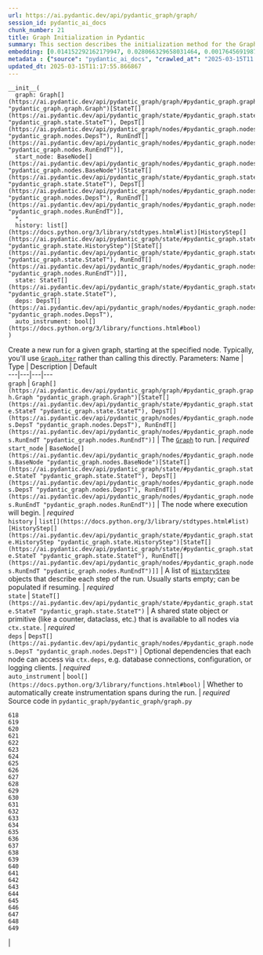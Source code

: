 ```yaml
---
url: https://ai.pydantic.dev/api/pydantic_graph/graph/
session_id: pydantic_ai_docs
chunk_number: 21
title: Graph Initialization in Pydantic
summary: This section describes the initialization method for the Graph class in Pydantic, detailing the required parameters such as 'graph', which is a list of Graph objects, and 'start_node', which is an instance of BaseNode. It also references related types including StateT, DepsT, and RunEndT.
embedding: [0.014152292162179947, 0.028066329658031464, 0.0017645691987127066, -0.06952253729104996, 0.017368722707033157, -0.014164204709231853, 0.004205184523016214, -0.009446773678064346, -0.021835986524820328, 0.05927761271595955, 0.0038090869784355164, -0.007397789042443037, 0.013854474760591984, -0.07728961855173111, 0.008392499759793282, -0.010667826049029827, -0.034665968269109726, 0.016463356092572212, 0.016427617520093918, 0.04410082846879959, 0.013699608854949474, -0.00675450311973691, 0.013723434880375862, -0.0324263796210289, -0.020882969722151756, 0.023146383464336395, 0.029329076409339905, -0.004714452661573887, 0.0013885744847357273, -0.025731440633535385, -0.00561981787905097, -0.007606261409819126, -0.0580863431096077, -0.009232345037162304, 0.000977586256340146, -0.009375297464430332, 0.0003337418311275542, 0.01988230273127556, -0.015069570392370224, 0.04669779911637306, 0.027994854375720024, -0.06999904662370682, 0.001184569438919425, 0.0010572524042800069, -0.05646621435880661, -0.02975793369114399, -0.018464690074324608, 0.052987705916166306, 0.02835223451256752, 0.033331744372844696, -0.03321261703968048, -0.02458782121539116, -0.013925950974225998, 0.024611646309494972, -0.05813399329781532, 0.017678452655673027, 0.0004980999510735273, -0.02319403365254402, -0.009214476682245731, 0.012281997129321098, 0.040527019649744034, 0.010667826049029827, -0.0038150432519614697, 0.038335081189870834, -0.027137139812111855, 0.05084341764450073, -0.0011398968053981662, 0.04634041711688042, -0.025397883728146553, 0.008970266208052635, 0.019834652543067932, 0.04581625759601593, -0.01778566651046276, -0.0593729168176651, 0.00356487650424242, -0.03295053914189339, -0.0011912704212591052, 0.03678642958402634, -0.00045603318721987307, -0.021788334473967552, 0.01300867274403572, 0.006825979333370924, -0.010280663147568703, 0.03156866505742073, -0.0036631564144045115, -0.052368246018886566, -0.031044505536556244, -0.026422377675771713, -0.014283332042396069, -0.07009434700012207, 0.003585723927244544, -0.01511722058057785, 0.0009299354278482497, 0.07705136388540268, 0.062136661261320114, 0.04779376834630966, 0.044458210468292236, 0.011936529539525509, -0.03650052472949028, -0.008422281593084335, -0.0200490802526474, -0.016153626143932343, -0.0407414473593235, 0.01910797692835331, 0.020180119201540947, 0.04400552809238434, -0.028137806802988052, 0.0668540894985199, 0.011817402206361294, -0.02021585777401924, -0.07933861017227173, -0.011644667945802212, 0.006152911577373743, 0.01558181643486023, -0.017035165801644325, -0.05489373952150345, -0.04619746655225754, -0.01209735032171011, 0.017988182604312897, -0.027923377230763435, -0.018833983689546585, -0.014354808256030083, -0.002456995192915201, -0.000896430981811136, 0.009113218635320663, -0.002932014176622033, -0.024242352694272995, -0.011031163856387138, -0.02231249399483204, 0.003999690059572458, -0.005881897639483213, -0.025397883728146553, 0.0016082150395959616, -0.041551511734724045, -0.0013178428635001183, 0.02027542144060135, -0.05984942242503166, 0.050795767456293106, -0.03495187312364578, 0.014664538204669952, 0.033569999039173126, -0.03235490247607231, -0.0047382777556777, 0.01816687360405922, 0.02773277461528778, 0.07771848142147064, -0.07543124258518219, 0.06537691503763199, -0.039979033172130585, 0.00736205093562603, 0.06232726573944092, 0.05813399329781532, -0.030734775587916374, 0.003570833010599017, 0.024683121591806412, -0.013532831333577633, -0.0015605641528964043, 0.005143309943377972, 0.033403221517801285, 0.00176159106194973, -0.007207185961306095, 0.04638806730508804, -0.02419470064342022, -0.023634804412722588, -0.022908128798007965, -0.0010870342375710607, -0.05770513787865639, -0.01178762037307024, -0.03102068044245243, -0.026660630479454994, 0.026112645864486694, -0.048437051475048065, -0.045625656843185425, 0.05460783466696739, 0.04824645072221756, 0.01480749063193798, -0.06208901107311249, 0.03485657274723053, 0.012972934171557426, -0.043981701135635376, -0.02773277461528778, -0.031997520476579666, -0.06971314549446106, 0.004062232095748186, -0.09249023348093033, 0.00830315425992012, 0.010769084095954895, -0.006653245072811842, 0.005464952904731035, -0.0012627466348931193, -0.00503311725333333, -0.007540741469711065, -0.004508958198130131, -0.02499285154044628, 0.022348232567310333, -0.01857190579175949, 0.07843323796987534, 0.022503096610307693, 0.029900886118412018, 0.06242256611585617, -0.0017303201602771878, 0.0012523229233920574, -0.01436672080308199, -0.0007944284006953239, -0.008404412306845188, -0.02523110620677471, -0.02388497069478035, -0.021478604525327682, -0.0025537859182804823, -0.008785619400441647, 0.011328981257975101, -0.03952635079622269, -0.00920851994305849, 0.00853545218706131, 0.007778995670378208, 0.021335652098059654, -0.05880110710859299, -0.017190031707286835, 0.02616029791533947, 0.02842371165752411, -0.01854807883501053, 0.030496520921587944, 0.005566210951656103, 0.003963951952755451, 0.04364814609289169, 0.020477937534451485, 0.01425950601696968, -0.04769846424460411, -0.014116553589701653, 0.058467548340559006, -0.022181455045938492, -0.018464690074324608, -0.00998880248516798, -0.02944820374250412, -0.020180119201540947, -0.024492518976330757, -0.028757266700267792, -0.01574859395623207, 0.038716286420822144, -0.05012865737080574, -0.04629276692867279, 0.019596397876739502, -0.01771419122815132, 0.008374630473554134, 0.04684074968099594, -0.008100638166069984, -0.01249642577022314, -0.02436147816479206, -0.00618864968419075, 0.054703135043382645, 0.006849804427474737, 0.01582007110118866, 0.004074144642800093, 0.019763175398111343, 0.01472410187125206, -0.030186790972948074, 0.013937863521277905, -0.013735347427427769, 0.008874963968992233, -0.0072012292221188545, 0.04157533496618271, -0.022026589140295982, -0.020180119201540947, 0.0026758911553770304, -0.021597731858491898, -0.004765081685036421, 0.028566664084792137, -0.014569236896932125, -0.010721432976424694, -0.051415227353572845, 0.013437530025839806, 0.012853806838393211, 0.015462689101696014, -0.03328409418463707, 0.0052118077874183655, -0.022681787610054016, 0.0038239778950810432, 0.04352901875972748, 0.0021949156653136015, -0.01910797692835331, 0.02523110620677471, 0.030186790972948074, 0.054560184478759766, 0.05575145408511162, 0.01029853243380785, 0.01760697551071644, 0.007183360401540995, 0.029114648699760437, 0.014068903401494026, -0.000759434886276722, 0.027661297470331192, 0.00861884094774723, 0.03235490247607231, -0.019441531971096992, 0.028924044221639633, -0.04481559246778488, 0.012460688129067421, 0.017726102843880653, 0.03840655833482742, -0.020859144628047943, 0.0016618221998214722, -0.0020623868331313133, 0.019012674689292908, 0.016570569947361946, 0.016904126852750778, 0.026851234957575798, 0.008273372426629066, -0.03314113989472389, 0.03390355408191681, 0.010060278698801994, -0.0063554272055625916, 0.025493185967206955, -0.006498380098491907, -0.002035583136603236, 0.008154246024787426, 0.03683407977223396, 0.046245116740465164, -0.0429333858191967, -0.016105975955724716, -0.022336319088935852, -0.035118650645017624, -0.08801105618476868, 0.06637758761644363, 0.032926712185144424, 0.013199275359511375, -0.00019804869953077286, 0.020787667483091354, -0.002153221284970641, 0.010125798173248768, 0.016511008143424988, -0.008696273900568485, -0.02091870829463005, -0.00830315425992012, 0.013389878906309605, 0.033474698662757874, -0.01871485821902752, 0.00857714656740427, 0.022133802995085716, 0.06418564915657043, 0.056895073503255844, -0.07509768754243851, -0.049699798226356506, -0.008690317161381245, -0.022503096610307693, -0.01903649978339672, 0.03695320710539818, -0.008672447875142097, 8.990368223749101e-05, -0.01652291975915432, -0.00024234906595665962, 0.03545220568776131, -0.00018362315313424915, 0.00681406632065773, 0.019524920731782913, 0.01229391060769558, -0.029710283502936363, -0.0065400744788348675, -0.000996944378130138, -0.025016678497195244, 0.007040407974272966, -0.034189458936452866, -0.002626751083880663, -0.016737349331378937, -0.03454684093594551, -0.037715621292591095, -0.025254931300878525, -0.012794244103133678, 0.025517011061310768, -0.00499142287299037, 0.04581625759601593, 0.07538358867168427, 0.024611646309494972, 0.0034517059102654457, -0.015141046606004238, -0.00951824989169836, -0.01436672080308199, 0.008952396921813488, -0.0014056990621611476, 0.02842371165752411, 0.048985037952661514, 0.016784999519586563, 0.004273682367056608, 0.039502523839473724, -0.01417611725628376, -0.009917326271533966, -0.0225626602768898, 0.01480749063193798, 0.009369341656565666, 0.030020013451576233, 0.022669875994324684, 0.04955684766173363, -0.04057466983795166, -0.001594813191331923, 0.01409272849559784, -0.024540169164538383, 0.015605641528964043, -0.012663204222917557, 0.005730010569095612, 0.04584008455276489, 0.03275993466377258, -0.0180834848433733, -0.010203231126070023, -0.02317020855844021, -0.00802916195243597, 0.0057449014857411385, -0.023277422413229942, 0.0628514215350151, 0.022145716473460197, -0.017321070656180382, 0.010435528121888638, 0.025945868343114853, 0.025969693437218666, -0.002446571597829461, -0.036619652062654495, -0.001008112565614283, -0.041861239820718765, 0.007743257563561201, -0.023313160985708237, -0.0236586295068264, 0.024492518976330757, -0.015010006725788116, -0.042409226298332214, -0.028256932273507118, -0.035118650645017624, -0.014938530512154102, 0.031044505536556244, 0.003225364489480853, -0.0650433599948883, 0.013294577598571777, -0.04626893997192383, 0.04379110038280487, 0.041551511734724045, 0.04245687648653984, 0.028209282085299492, 0.02082340605556965, -0.00935742910951376, -0.02012055739760399, -0.021430954337120056, 0.02725626528263092, -0.009023873135447502, 0.010852472856640816, -0.01809539645910263, 0.04159916192293167, 0.03430858626961708, -0.01034618355333805, -0.014938530512154102, -0.0164395309984684, -0.0582769475877285, -0.03390355408191681, -0.03061564825475216, 0.008076813071966171, -1.7578218830749393e-05, -0.03812065348029137, -0.024635471403598785, 0.000739332172088325, -0.017654627561569214, 0.09611169248819351, 0.014843229204416275, 0.0076836938969790936, -0.006623463239520788, 0.006659201346337795, -0.0006008470081724226, 0.005998046137392521, 0.043195463716983795, -0.027756599709391594, 0.024778423830866814, 0.025159630924463272, -0.004961641039699316, -0.004220075439661741, 0.017332984134554863, 0.045315925031900406, -0.019381968304514885, 0.008458019234240055, -0.0052475458942353725, -0.011251548305153847, 0.009464642964303493, -0.010036452673375607, 0.0429333858191967, 0.03890689089894295, 0.02121652476489544, -0.02797102741897106, 0.004616172518581152, 0.05050986260175705, 0.015021919272840023, 0.030877728015184402, 0.031449537724256516, 0.004913990385830402, -0.015021919272840023, -0.017833316698670387, 0.002252990147098899, 0.011370675638318062, 0.028066329658031464, 0.025802915915846825, -0.011132421903312206, 0.006078456994146109, 0.03459449112415314, -0.05436958000063896, -0.007981511764228344, 0.0002010268799494952, -0.01061421912163496, -0.03924044594168663, 0.008195940405130386, -0.015641380101442337, 0.03657200187444687, -0.02523110620677471, -0.08629562705755234, 0.007082102354615927, -0.001087778713554144, 0.02670828253030777, 0.017952444031834602, -0.02616029791533947, 0.002324466360732913, 0.030520346015691757, -0.0011287287343293428, -0.009875630959868431, 0.036071665585041046, 0.007463308982551098, 0.02913847379386425, -0.004973553586751223, -0.020882969722151756, -0.03940722346305847, -0.0017392546869814396, -0.022300580516457558, -0.021025922149419785, 0.0021651338320225477, -0.015510340221226215, 0.053368911147117615, -0.04283808171749115, 0.013616220094263554, -0.004809753969311714, 0.026112645864486694, 0.006909368094056845, -0.020299246534705162, 0.02873344160616398, -0.035523682832717896, -0.007725388277322054, -0.005319022107869387, 0.015998760238289833, -0.011299199424684048, 0.005998046137392521, -0.006212474778294563, 0.026446202769875526, 0.0005304875667206943, -0.014509673230350018, -0.01911988854408264, 0.029972363263368607, 0.031759269535541534, -0.04917564243078232, 0.005405389238148928, 0.0379062220454216, 0.011054988950490952, 0.0011406413977965713, -0.017368722707033157, -0.04989040270447731, 0.010578480549156666, 0.005718097556382418, -0.02403983660042286, -0.008654579520225525, 0.013842561282217503, 0.01436672080308199, 0.007302487269043922, -0.011841227300465107, 0.024099400267004967, 0.03707233443856239, -0.03328409418463707, 0.039359573274850845, 0.03202134743332863, -0.044219955801963806, -0.028781091794371605, -0.024492518976330757, -0.004803797695785761, -0.012484513223171234, 0.013961688615381718, -0.004488111007958651, 0.017106642946600914, -0.02231249399483204, -0.030139140784740448, -0.009970933198928833, -0.0015352496411651373, -0.015593728981912136, -0.044601161032915115, -0.03711998462677002, -0.003508291207253933, 0.004887186922132969, -0.023527590557932854, 0.016344228759407997, -0.040622320026159286, 0.04298103600740433, 3.348121390445158e-05, -0.032474029809236526, -0.019358143210411072, -0.0008785618701949716, 0.040693797171115875, 0.007153578568249941, -0.010495091788470745, -0.007231011055409908, 0.005464952904731035, -0.011227723211050034, -0.048532355576753616, 0.01605832390487194, 0.019453445449471474, -0.008678404614329338, -0.0027935290709137917, 0.02763747237622738, 0.0006518482696264982, -0.03597636520862579, 0.010703564621508121, 0.008410369046032429, -0.03142571076750755, -0.0064626419916749, -0.004997379146516323, -0.001938792527653277, -0.02225293032824993, -0.00652220519259572, -0.01010792888700962, 0.029567331075668335, -0.01115624699741602, 0.04214714467525482, 0.05193938687443733, -0.052368246018886566, 0.02890021912753582, 0.01817878521978855, -0.011912703514099121, 0.011996092274785042, -0.011728056706488132, -0.010518917813897133, -0.019084151834249496, 0.02429000288248062, -0.014152292162179947, 0.012115219607949257, -0.04064614325761795, 0.022765176370739937, 0.04522062465548515, -0.011144334450364113, -0.06661584228277206, 0.000977586256340146, -0.007242924068123102, -0.011573191732168198, -0.0004891654243692756, 0.012246259488165379, 0.02849518693983555, -0.011483846232295036, -0.022050414234399796, -0.0059206136502325535, 0.002981154015287757, 0.006736633833497763, -0.01260364055633545, 0.039431050419807434, 0.018154960125684738, -0.009571857750415802, -0.02920994907617569, 0.01910797692835331, 0.01784523017704487, 0.01064995676279068, -0.005679381545633078, -0.025636138394474983, -0.01777375303208828, -0.04376727342605591, -0.01715429313480854, -0.012937196530401707, -0.016165539622306824, 0.01910797692835331, -0.009220432490110397, -0.02278900146484375, -0.0009373808861710131, 0.03697703406214714, 0.013520918786525726, 0.025898218154907227, 0.021585818380117416, 0.021014008671045303, -0.029543505981564522, 0.04224244877696037, 0.02687506005167961, 0.02013246901333332, 0.002510602353140712, -0.003925235942006111, -0.007915991358458996, -0.015462689101696014, 0.02537405863404274, 0.051176976412534714, -0.016880301758646965, -0.016499094665050507, -0.006420947145670652, 0.08939293026924133, 0.06628227978944778, -0.02184789814054966, -0.028757266700267792, 0.008612885139882565, 0.01714238151907921, 0.0019298580009490252, -0.026517678052186966, 0.00534582557156682, -0.01378299854695797, 0.011769751086831093, 0.0066294195130467415, 0.026660630479454994, -0.00013736836262978613, 0.03142571076750755, 0.00807085633277893, -0.031449537724256516, -0.010876298882067204, -0.0035112693440169096, -0.032545506954193115, 0.020894883200526237, -0.008195940405130386, -0.0015121687902137637, -0.00951824989169836, 0.031449537724256516, 0.021025922149419785, -0.012865720316767693, 0.009512294083833694, 0.0017020275117829442, -0.028066329658031464, 0.007528828922659159, -0.008374630473554134, -0.014831315726041794, 0.03366529941558838, 0.020096730440855026, -0.017964357510209084, -0.0025493185967206955, -0.008011293597519398, -0.0033325788099318743, -0.011918660253286362, -0.01327075157314539, -0.018691031262278557, -0.003362360643222928, -0.011543409898877144, -0.00444641662761569, -0.019012674689292908, -0.02138330228626728, -0.03030591830611229, 0.01558181643486023, -0.00013364564802031964, 0.02797102741897106, -0.011102640070021152, -0.002839690772816539, -0.04276660457253456, -0.019477270543575287, 0.0013654936337843537, 0.0036393310874700546, -0.020942533388733864, 0.005134375300258398, -0.01060826238244772, -0.019775088876485825, -0.009780329652130604, -0.05951586738228798, -0.013485180214047432, 0.01378299854695797, -0.00955994427204132, 0.028542838990688324, -0.038954541087150574, 0.00767773762345314, -0.025111978873610497, -0.029710283502936363, 0.060421232134103775, 0.030830077826976776, -0.0036869817413389683, -0.0063673402182757854, -0.04457733780145645, 0.046245116740465164, -0.05994472652673721, -0.03521395102143288, -0.015438864007592201, 0.008434194140136242, 0.0014570725616067648, -0.02145477943122387, 0.0075109596364200115, 0.020156294107437134, -0.006391165312379599, 0.010870342142879963, -0.028066329658031464, -0.017499761655926704, 0.004261769820004702, 0.026374725624918938, 0.01092990580946207, -0.005566210951656103, 0.03521395102143288, -0.05989707261323929, 0.016332317143678665, -0.026612980291247368, -0.0009411036153323948, 0.017452111467719078, 0.009220432490110397, 0.02718479000031948, 0.03578576073050499, 0.02804250456392765, -0.017452111467719078, -0.043981701135635376, -0.03459449112415314, 0.017726102843880653, -0.04314781352877617, -0.038978368043899536, 0.008100638166069984, 0.01920327916741371, 0.013914037495851517, -0.01964404806494713, -0.0063673402182757854, -0.07309634983539581, 0.024635471403598785, 0.042790431529283524, -0.00889283325523138, 0.027208615094423294, -0.021037835627794266, -0.0050241826102137566, -0.02309873327612877, 0.03421328589320183, -0.02951967902481556, -0.045387402176856995, -0.0015680096112191677, -0.020168207585811615, -0.01997760497033596, 0.031282760202884674, -0.010763127356767654, 0.0009202563669532537, 0.007356094662100077, 0.001565031474456191, -0.024373391643166542, -0.003484465880319476, 0.009381254203617573, -0.03909749537706375, 0.023086819797754288, 0.03266463428735733, 0.017249595373868942, 0.011650624684989452, 0.02882874384522438, -0.004494067281484604, 0.046173639595508575, 0.022217191755771637, -0.01029257569462061, -0.021180788055062294, 0.018226437270641327, -0.014688363298773766, 0.05765748769044876, 0.011638711206614971, 0.02739921770989895, 0.02654150314629078, 0.02739921770989895, 0.003975864965468645, -0.033546172082424164, 0.02623177319765091, 0.018536167219281197, 0.022217191755771637, -0.0037286763545125723, 0.0029543505515903234, 0.00858310330659151, -0.044672638177871704, 0.011853139847517014, 0.008023206144571304, 0.02043028734624386, -0.0013915527379140258, -0.0012292420724406838, 0.06680644303560257, 0.03978842869400978, -0.045792434364557266, -0.03611931949853897, 0.003946083132177591, 0.015450776554644108, 0.023062994703650475, 0.015283999033272266, 0.00624821288511157, -0.021561993286013603, -0.017106642946600914, -0.020001430064439774, 0.006045697256922722, -0.01629657857120037, -0.0123772993683815, -0.03304583951830864, -0.006510292645543814, 0.0003771115152630955, -0.0045000240206718445, -0.03647669777274132, 0.0052951970137655735, 0.03507100045681, -0.04202801734209061, -0.021490518003702164, 0.021264176815748215, -0.024849899113178253, -0.0049378154799342155, 0.02309873327612877, 0.03435623645782471, 0.027780424803495407, 0.018214523792266846, 0.008326980285346508, -0.0023527590092271566, 0.012085437774658203, 0.004681692458689213, -0.00614695530384779, -0.012025874108076096, -0.0011734013678506017, 0.01692795194685459, -0.030425045639276505, -0.047031354159116745, -0.024170875549316406, 0.016546744853258133, 0.003957995679229498, 0.029948536306619644, -0.015069570392370224, -0.011930572800338268, 0.0170828178524971, 0.013759172521531582, 0.01933431811630726, -0.014986181631684303, 0.04224244877696037, 0.03838273137807846, -0.0006045697373338044, -0.044291432946920395, 0.018607642501592636, 0.008249547332525253, -0.00012917838466819376, -0.02075193077325821, -0.0016886257799342275, -0.050081007182598114, 0.005756814032793045, 0.014497760683298111, -0.010584437288343906, -0.0032730153761804104, -0.036548174917697906, -0.015629466623067856, 0.0026490874588489532, 0.012829981744289398, 0.026827408000826836, -0.029257601127028465, -0.0013945308746770024, 0.008600971661508083, 0.007058276794850826, 0.004270704463124275, 0.012889545410871506, 0.021347565576434135, 0.008338892832398415, -0.03969312831759453, 0.03962165117263794, 0.010161535814404488, -0.006962975487112999, 0.0253025833517313, -0.020477937534451485, -0.0030973029788583517, -0.010578480549156666, 0.010465309955179691, -0.026684455573558807, 0.03709615767002106, -0.012996760196983814, -0.02152625471353531, 0.006170780397951603, 0.0222410187125206, -0.030091488733887672, -0.021990850567817688, 0.009923282079398632, -0.013925950974225998, -0.001215840340591967, 0.013616220094263554, 0.007177404128015041, -0.006546030752360821, 0.02718479000031948, -0.020656628534197807, 0.012639378197491169, -0.021955113857984543, -0.01667778566479683, -0.009762460365891457, -0.0029841323848813772, -0.010000715032219887, 0.020740017294883728, -0.003225364489480853, -0.02537405863404274, -0.012984846718609333, -0.016582483425736427, -0.026184123009443283, -0.020644715055823326, -0.02489755116403103, 0.01778566651046276, 0.028328409418463707, 0.032378729432821274, 0.04298103600740433, 0.04965214803814888, 0.022598398849368095, 0.004958663135766983, -0.030830077826976776, 0.044529687613248825, -0.003027315717190504, 0.00994115136563778, 0.04150386154651642, 0.016558658331632614, 0.040217287838459015, -0.026851234957575798, 0.0013729390921071172, -0.005354760214686394, -0.024230439215898514, 0.004261769820004702, 0.029352901503443718, 0.01771419122815132, 0.007272705435752869, 0.035285428166389465, 0.005673425272107124, 0.011251548305153847, 0.005152244120836258, 0.008517582900822163, -0.0030853901989758015, -0.006611550692468882, -0.04112265259027481, 0.04329076409339905, -0.011072858236730099, -0.02225293032824993, 0.01911988854408264, 0.025111978873610497, 0.0066651576198637486, 0.005649599712342024, 0.009619507938623428, 0.006129086017608643, -0.01747593656182289, -0.017035165801644325, 0.005190960597246885, 0.010876298882067204, -0.029734108597040176, 0.006048675160855055, 0.001382618211209774, 0.014616887085139751, -0.01590345986187458, 0.004511936567723751, -0.03947870060801506, -0.03666730225086212, 0.026374725624918938, 0.008833269588649273, -0.053702469915151596, 0.024611646309494972, -0.01864338107407093, 0.03823977708816528, 0.005268393084406853, -0.0028903197962790728, -0.020859144628047943, -0.01213904470205307, -0.009780329652130604, -0.02742304466664791, 0.027137139812111855, 0.015605641528964043, 0.04693605378270149, 0.002942437771707773, -0.028137806802988052, 0.014843229204416275, -0.011084770783782005, -0.031068330630660057, -0.024683121591806412, -0.014986181631684303, -0.018345564603805542, 0.01801200769841671, 0.012002049013972282, 0.044219955801963806, 0.02155008167028427, 0.002555274870246649, -0.005131396930664778, 0.013616220094263554, -0.006379252765327692, -0.027708949521183968, -0.016260839998722076, -0.01911988854408264, 0.0346183180809021, 0.003657200140878558, -0.018119221553206444, 0.008094682358205318, 0.0006894477410241961, 0.023551415652036667, 0.002780127339065075, 0.009113218635320663, -0.009220432490110397, -0.0009150445694103837, -0.005390498321503401, 0.02623177319765091, 0.017261506989598274, 0.049509197473526, -0.018500428646802902, 0.017880968749523163, 0.015021919272840023, 0.018119221553206444, -0.023694368079304695, -0.002668445697054267, -0.04317163676023483, -0.04212332144379616, -0.0005137353437021375, -7.422173075610772e-05, -0.01809539645910263, -0.006152911577373743, 0.0003856737748719752, 0.014271419495344162, -0.014688363298773766, -0.007409701589494944, -0.02599352039396763, -0.04369579628109932, -0.025278756394982338, 0.03228342533111572, 0.02371819317340851, 0.004508958198130131, 0.003740588901564479, -0.009422948583960533, 0.0216930340975523, 0.006605594418942928, 0.020501762628555298, -0.0065400744788348675, -0.015129134058952332, -0.028137806802988052, 0.0009634399320930243, -0.029186123982071877, -0.03373677656054497, 0.01716620661318302, 0.014712189324200153, 0.023384638130664825, 0.010959687642753124, -0.03695320710539818, -0.005229677073657513, 0.01006623450666666, -0.013651958666741848, -0.003290884429588914, -0.03390355408191681, 0.000632862385828048, 0.034189458936452866, 0.02818545699119568, 0.002242566552013159, 0.028614314272999763, -0.04340989142656326, 0.03154483810067177, -0.04031258821487427, 0.025397883728146553, 0.010304488241672516, -0.004893143195658922, -0.005515581928193569, -0.016260839998722076, 0.004267726093530655, 0.004011603072285652, 0.024969026446342468, -0.01965596154332161, -0.029734108597040176, 0.026207948103547096, -0.002921590581536293, 0.059325262904167175, -0.0024942222516983747, 0.03071095049381256, -0.040598493069410324, -0.007391832768917084, -0.022133802995085716, -0.003290884429588914, 0.004041384905576706, 0.008047031238675117, -0.04283808171749115, 0.017332984134554863, 0.015951110050082207, -0.02152625471353531, -0.024182789027690887, -0.01574859395623207, 0.01958448439836502, 0.03275993466377258, 0.07371581345796585, 0.016034498810768127, -0.03721528500318527, 0.021025922149419785, 0.013342227786779404, -0.0038805631920695305, 0.003579767420887947, 0.008195940405130386, 0.0023765843361616135, -0.03275993466377258, -0.036857906728982925, -0.012520251795649529, -0.002865005284547806, 0.0374535396695137, -0.010542742908000946, -0.013961688615381718, -0.006361383944749832, -0.01864338107407093, 0.007832602597773075, 0.01441437192261219, 0.05208234116435051, 0.06085009127855301, -0.01499809417873621, 0.011847184039652348, 0.026136472821235657, -0.0026654675602912903, -0.0012746592983603477, -0.004410678520798683, 0.022991517558693886, 0.008350805379450321, -0.004231987986713648, -0.03361764922738075, 0.014831315726041794, -0.00791003555059433, -0.025040503591299057, 0.017416372895240784, -0.010238968767225742, 0.006599637679755688, -0.01061421912163496, 0.044434383511543274, 0.008684361353516579, 0.024802248924970627, 0.01021514367312193, -0.03647669777274132, 0.006528161466121674, -0.016773086041212082, 0.012663204222917557, 0.002626751083880663, 0.0170828178524971, 0.00033820909447968006, 0.01417611725628376, 0.03447536379098892, 0.0011652113171294332, -0.013973601162433624, -0.02499285154044628, -0.022026589140295982, 0.008749880827963352, 0.04364814609289169, 0.03314113989472389, 0.0220146756619215, -0.03430858626961708, -0.01304441038519144, 0.012472600676119328, 0.008976222015917301, -0.031068330630660057, -0.02270561270415783, 0.026851234957575798, -0.0011659559095278382, -0.010953730903565884, 0.02090679481625557, 0.0020996141247451305, -0.008773705922067165, 0.0011175605468451977, -0.0038001525681465864, 0.0017943510320037603, 0.015534165315330029, -0.006861717440187931, -0.006158867850899696, 0.03683407977223396, 0.03843038156628609, 0.0220146756619215, -0.016487181186676025, -0.03361764922738075, 0.0372629389166832, -0.02985323593020439, -0.005447083618491888, 0.04503002017736435, 0.005080767907202244, 0.009339559823274612, 0.02380158193409443, 0.03592871502041817, 0.006078456994146109, 0.003165801055729389, 0.01120389811694622, 0.02168112061917782, 0.0026148385368287563, -0.009000048041343689, -0.026112645864486694, -0.03187839686870575, -0.0003490049857646227, 0.04650719463825226, 0.04090822488069534, 0.012436863034963608, 0.035904888063669205, 0.004654888994991779, 0.00943486113101244, 0.024730773642659187, 0.0034695749636739492, -0.033164966851472855, 0.00885113887488842, -0.009154913015663624, 0.025421708822250366, -0.01021514367312193, -0.02207423932850361, 0.023086819797754288, -0.01888163574039936, -0.019870389252901077, -0.03140188753604889, -0.029972363263368607, -0.0025701657868921757, 0.035761937499046326, -0.019084151834249496, 0.012579815462231636, -0.019441531971096992, 0.007630086503922939, -0.00037636698107235134, 0.03204517439007759, -0.024873726069927216, -0.0027056727558374405, -0.016034498810768127, -0.002364671789109707, 0.0048127323389053345, -0.004321333486586809, 0.0047263652086257935, 0.019489184021949768, 0.0128776328638196, 0.025469360873103142, -0.014664538204669952, -0.04645954445004463, -0.0158915463835001, -0.01707090437412262, 0.025278756394982338, -0.02742304466664791, -0.0034517059102654457, 0.011811445467174053, -0.02045411244034767, 0.026755932718515396, 0.0225626602768898, 0.001474197139032185, 0.02937672659754753, -0.013377966359257698, -0.021645382046699524, -0.006706852000206709, 0.020084818825125694, 0.00024793314514681697, -0.06733059883117676, 0.02937672659754753, -0.017285333946347237, 0.0026758911553770304, -0.014223768375813961, 0.008166158571839333, 0.022264843806624413, 0.012281997129321098, -0.01785714365541935, 0.011531497351825237, 0.01464071311056614, -0.009917326271533966, 0.00624821288511157, 0.009565901011228561, -0.009470599703490734, 0.026350900530815125, -7.049900887068361e-05, 0.03266463428735733, 0.021240349858999252, 0.03750118985772133, 0.007606261409819126, 0.00019711801724042743, -0.04729343205690384, 0.024849899113178253, 0.005563232582062483, -0.026851234957575798, -0.02482607401907444, 0.005170113407075405, 0.009905412793159485, -0.0003354170767124742, -0.015021919272840023, -0.01763080060482025, -0.028256932273507118, 0.001989421434700489, -0.026374725624918938, 0.006468598265200853, -0.03509482368826866, -0.02656533010303974, -0.005727032199501991, -0.028399886563420296, 0.03404650837182999, 0.012156913988292217, -0.013973601162433624, -0.01381873618811369, 0.036548174917697906, -0.0024689077399671078, -0.028090154752135277, 0.004395787604153156, 0.016487181186676025, -0.003934170585125685, 0.0504145622253418, -0.02232440747320652, 0.015224435366690159, -0.004818688612431288, -0.026279425248503685, 0.0025225149001926184, 0.0021293957252055407, 0.0030392284970730543, -0.02170494571328163, 0.040145810693502426, -0.004178380593657494, -0.002212784718722105, 0.014426284469664097, 0.03828743100166321, -0.0074752215296030045, -0.025636138394474983, -0.01010792888700962, 0.022050414234399796, 0.005381563678383827, -0.019941866397857666, -0.018524253740906715, -0.0006108983652666211, 0.004208162426948547, -0.024266177788376808, -0.020192032679915428, 0.023134469985961914, -0.021204613149166107, -0.006420947145670652, -0.011918660253286362, 0.009613552130758762, -0.036071665585041046, -0.017559325322508812, -0.052129991352558136, 0.037787094712257385, -0.01554607879370451, -0.01464071311056614, 0.03271228447556496, 0.005518559832125902, -0.0027071619406342506, -0.03228342533111572, -0.0035172258503735065, 0.044696465134620667, -0.008201896212995052, -0.0057329884730279446, 0.006414990872144699, 0.018214523792266846, 0.0031866482459008694, -0.0012754038907587528, -0.015569903887808323, -0.04205184429883957, -0.006260125897824764, 0.04979510232806206, -0.0063554272055625916, 0.014164204709231853, 0.001953683327883482, 0.01848851703107357, 0.021025922149419785, -0.014402458444237709, 0.000824954709969461, 0.03235490247607231, -0.000543889356777072, 0.02340846322476864, 0.0002542617730796337, -0.041241779923439026, 0.026112645864486694, 0.005536429118365049, 0.0006417969125322998, -0.02513580396771431, -0.013485180214047432, -0.0034814877435564995, 0.012782330624759197, -0.0027265199460089207, 0.0038239778950810432, 0.007921948097646236, -0.03578576073050499, 0.02052558772265911, -0.009297865442931652, 0.005587058141827583, 0.015784332528710365, 0.009804154746234417, 0.009929238818585873, 0.01871485821902752, 0.018524253740906715, -0.020811492577195168, -0.0014466489665210247, 0.02568378858268261, -0.006837891880422831, 0.037000857293605804, -0.03573811054229736, 0.005855093710124493, -0.04636424407362938, 0.01503383181989193, -0.001670756726525724, 0.008976222015917301, -0.015069570392370224, -0.044767942279577255, -0.016463356092572212, 0.02866196446120739, 0.0026744019705802202, 0.0012984847417101264, 0.008279329165816307, 0.020740017294883728, -0.008124464191496372, 0.002942437771707773, -0.00587296299636364, -0.012913370504975319, 0.00326110259629786, 0.0034874440170824528, -0.04157533496618271, 0.03314113989472389, -0.0028292671777307987, -0.010090059600770473, -0.01676117442548275, -0.013497093692421913, 0.019155627116560936, 0.011972267180681229, 0.00021629002003464848, 0.0037941960617899895, 0.007796864490956068, 0.013473267666995525, -0.021788334473967552, -0.031830742955207825, -0.0028918087482452393, 0.011096683330833912, -0.010113885626196861, 0.006409034598618746, 0.023610979318618774, 0.037477366626262665, -0.0082197654992342, 0.00712975300848484, -0.018691031262278557, 0.0008822845993563533, -0.002723541809245944, 0.02882874384522438, 0.0257552657276392, -0.0013349673245102167, 0.007236967328935862, 0.012818069197237492, 0.003984799608588219, -0.007630086503922939, 0.030353568494319916, 0.00648051081225276, -0.012174783274531364, -0.016820738092064857, 0.018345564603805542, -0.01123963575810194, 0.0052951970137655735, 0.04002668336033821, -0.010060278698801994, -0.009321690537035465, 0.01296102162450552, -0.010548698715865612, 0.025421708822250366, -0.024540169164538383, 0.0195010956376791, -0.0346183180809021, -0.0082197654992342, -0.015248260460793972, 0.002708650892600417, -0.04488706588745117, 0.0013141201343387365, 0.02090679481625557, -0.010959687642753124, 0.032545506954193115, -0.040145810693502426, 0.03037739358842373, -0.012555989436805248, 0.02708948776125908, -0.014438197016716003, 0.006700895726680756, -0.028256932273507118, -0.018452778458595276, -0.02200276404619217, -0.009994758293032646, 0.023241685703396797, -0.0017839274369180202, -0.005950395483523607, -0.002471886109560728, -0.04736490920186043, -0.024373391643166542, 0.01214500144124031, -0.00503311725333333, -0.007356094662100077, -0.04097970202565193]
metadata : {"source": "pydantic_ai_docs", "crawled_at": "2025-03-15T11:17:55.866867", "url_path": "/api/pydantic_graph/graph/", "chunk_size": 4818}
updated_dt: 2025-03-15T11:17:55.866867
---
```

```
__init__(
  graph: Graph[](https://ai.pydantic.dev/api/pydantic_graph/graph/#pydantic_graph.graph.Graph "pydantic_graph.graph.Graph")[StateT[](https://ai.pydantic.dev/api/pydantic_graph/state/#pydantic_graph.state.StateT "pydantic_graph.state.StateT"), DepsT[](https://ai.pydantic.dev/api/pydantic_graph/nodes/#pydantic_graph.nodes.DepsT "pydantic_graph.nodes.DepsT"), RunEndT[](https://ai.pydantic.dev/api/pydantic_graph/nodes/#pydantic_graph.nodes.RunEndT "pydantic_graph.nodes.RunEndT")],
  start_node: BaseNode[](https://ai.pydantic.dev/api/pydantic_graph/nodes/#pydantic_graph.nodes.BaseNode "pydantic_graph.nodes.BaseNode")[StateT[](https://ai.pydantic.dev/api/pydantic_graph/state/#pydantic_graph.state.StateT "pydantic_graph.state.StateT"), DepsT[](https://ai.pydantic.dev/api/pydantic_graph/nodes/#pydantic_graph.nodes.DepsT "pydantic_graph.nodes.DepsT"), RunEndT[](https://ai.pydantic.dev/api/pydantic_graph/nodes/#pydantic_graph.nodes.RunEndT "pydantic_graph.nodes.RunEndT")],
  *,
  history: list[](https://docs.python.org/3/library/stdtypes.html#list)[HistoryStep[](https://ai.pydantic.dev/api/pydantic_graph/state/#pydantic_graph.state.HistoryStep "pydantic_graph.state.HistoryStep")[StateT[](https://ai.pydantic.dev/api/pydantic_graph/state/#pydantic_graph.state.StateT "pydantic_graph.state.StateT"), RunEndT[](https://ai.pydantic.dev/api/pydantic_graph/nodes/#pydantic_graph.nodes.RunEndT "pydantic_graph.nodes.RunEndT")]],
  state: StateT[](https://ai.pydantic.dev/api/pydantic_graph/state/#pydantic_graph.state.StateT "pydantic_graph.state.StateT"),
  deps: DepsT[](https://ai.pydantic.dev/api/pydantic_graph/nodes/#pydantic_graph.nodes.DepsT "pydantic_graph.nodes.DepsT"),
  auto_instrument: bool[](https://docs.python.org/3/library/functions.html#bool)
)

```

Create a new run for a given graph, starting at the specified node.
Typically, you'll use [`Graph.iter`](https://ai.pydantic.dev/api/pydantic_graph/graph/#pydantic_graph.graph.Graph.iter) rather than calling this directly.
Parameters:
Name | Type | Description | Default  
---|---|---|---  
`graph` |  `Graph[](https://ai.pydantic.dev/api/pydantic_graph/graph/#pydantic_graph.graph.Graph "pydantic_graph.graph.Graph")[StateT[](https://ai.pydantic.dev/api/pydantic_graph/state/#pydantic_graph.state.StateT "pydantic_graph.state.StateT"), DepsT[](https://ai.pydantic.dev/api/pydantic_graph/nodes/#pydantic_graph.nodes.DepsT "pydantic_graph.nodes.DepsT"), RunEndT[](https://ai.pydantic.dev/api/pydantic_graph/nodes/#pydantic_graph.nodes.RunEndT "pydantic_graph.nodes.RunEndT")]` |  The [`Graph`](https://ai.pydantic.dev/api/pydantic_graph/graph/#pydantic_graph.graph.Graph) to run. |  _required_  
`start_node` |  `BaseNode[](https://ai.pydantic.dev/api/pydantic_graph/nodes/#pydantic_graph.nodes.BaseNode "pydantic_graph.nodes.BaseNode")[StateT[](https://ai.pydantic.dev/api/pydantic_graph/state/#pydantic_graph.state.StateT "pydantic_graph.state.StateT"), DepsT[](https://ai.pydantic.dev/api/pydantic_graph/nodes/#pydantic_graph.nodes.DepsT "pydantic_graph.nodes.DepsT"), RunEndT[](https://ai.pydantic.dev/api/pydantic_graph/nodes/#pydantic_graph.nodes.RunEndT "pydantic_graph.nodes.RunEndT")]` |  The node where execution will begin. |  _required_  
`history` |  `list[](https://docs.python.org/3/library/stdtypes.html#list)[HistoryStep[](https://ai.pydantic.dev/api/pydantic_graph/state/#pydantic_graph.state.HistoryStep "pydantic_graph.state.HistoryStep")[StateT[](https://ai.pydantic.dev/api/pydantic_graph/state/#pydantic_graph.state.StateT "pydantic_graph.state.StateT"), RunEndT[](https://ai.pydantic.dev/api/pydantic_graph/nodes/#pydantic_graph.nodes.RunEndT "pydantic_graph.nodes.RunEndT")]]` |  A list of [`HistoryStep`](https://ai.pydantic.dev/api/pydantic_graph/state/#pydantic_graph.state.HistoryStep) objects that describe each step of the run. Usually starts empty; can be populated if resuming. |  _required_  
`state` |  `StateT[](https://ai.pydantic.dev/api/pydantic_graph/state/#pydantic_graph.state.StateT "pydantic_graph.state.StateT")` |  A shared state object or primitive (like a counter, dataclass, etc.) that is available to all nodes via `ctx.state`. |  _required_  
`deps` |  `DepsT[](https://ai.pydantic.dev/api/pydantic_graph/nodes/#pydantic_graph.nodes.DepsT "pydantic_graph.nodes.DepsT")` |  Optional dependencies that each node can access via `ctx.deps`, e.g. database connections, configuration, or logging clients. |  _required_  
`auto_instrument` |  `bool[](https://docs.python.org/3/library/functions.html#bool)` |  Whether to automatically create instrumentation spans during the run. |  _required_  
Source code in `pydantic_graph/pydantic_graph/graph.py`
```
618
619
620
621
622
623
624
625
626
627
628
629
630
631
632
633
634
635
636
637
638
639
640
641
642
643
644
645
646
647
648
649
```
|